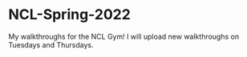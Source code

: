 # NCL-Spring-2022
My walkthroughs for the NCL Gym! I will upload new walkthroughs on Tuesdays and Thursdays.

